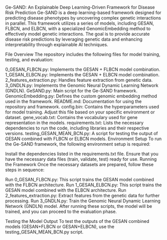 Ge-SAND: An Explainable Deep Learning-Driven Framework for Disease Risk Prediction
Ge-SAND is a deep learning-based framework designed for predicting disease phenotypes by uncovering complex genetic interactions in parallel. This framework utilizes a series of models, including GESAN, FLBCN, and ELBCN, with a specialized GenomicEmbedding method to effectively model genetic interactions. The goal is to provide accurate disease risk predictions by leveraging genetic data and enhancing interpretability through explainable AI techniques.

File Overview
The repository includes the following files for model training, testing, and evaluation:

0_GESAN_FLBCN.py: Implements the GESAN + FLBCN model combination.
1_GESAN_ELBCN.py: Implements the GESAN + ELBCN model combination.
2_features_extraction.py: Handles feature extraction from genetic data.
3_GNDLN.py: Implements the Genomic Neural Dynamic Learning Network (GNDLN).
GeSAND.py: Main script for the Ge-SAND framework.
GenomicEmbedding.py: Defines the custom genomic embedding method used in the framework.
README.md: Documentation for using the repository and framework.
config.bin: Contains the hyperparameters used for model training. Adjust this file based on your specific environment or dataset.
gene_vocab.txt: Contains the vocabulary used for gene representation in the models.
requirements.txt: Lists the necessary dependencies to run the code, including libraries and their respective versions.
testing_GESAN_MEAN_BCN.py: A script for testing the output of GESAN combined with FLBCN or ELBCN models.
Environment Setup
To run the Ge-SAND framework, the following environment setup is required:

Install the dependencies listed in the requirements.txt file.
Ensure that you have the necessary data files (train, validate, test) ready for use.
Running the Framework
Once the necessary datasets are prepared, follow these steps in sequence:

Run 0_GESAN_FLBCN.py: This script trains the GESAN model combined with the FLBCN architecture.
Run 1_GESAN_ELBCN.py: This script trains the GESAN model combined with the ELBCN architecture.
Run 2_features_extraction.py: Extract features from the genetic data for further processing.
Run 3_GNDLN.py: Train the Genomic Neural Dynamic Learning Network (GNDLN) model.
After running these scripts, the model will be trained, and you can proceed to the evaluation phase.

Testing the Model Output
To test the outputs of the GESAN combined models (GESAN+FLBCN or GESAN+ELBCN), use the testing_GESAN_MEAN_BCN.py script.
